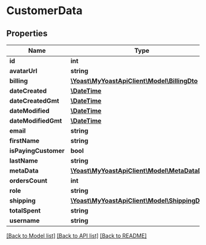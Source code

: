 # CustomerData

## Properties
Name | Type | Description | Notes
------------ | ------------- | ------------- | -------------
**id** | **int** |  | 
**avatarUrl** | **string** |  | [optional] 
**billing** | [**\Yoast\MyYoastApiClient\Model\BillingDto**](BillingDto.md) |  | 
**dateCreated** | [**\DateTime**](\DateTime.md) |  | 
**dateCreatedGmt** | [**\DateTime**](\DateTime.md) |  | 
**dateModified** | [**\DateTime**](\DateTime.md) |  | [optional] 
**dateModifiedGmt** | [**\DateTime**](\DateTime.md) |  | [optional] 
**email** | **string** |  | 
**firstName** | **string** |  | 
**isPayingCustomer** | **bool** |  | 
**lastName** | **string** |  | 
**metaData** | [**\Yoast\MyYoastApiClient\Model\MetaDataDto[]**](MetaDataDto.md) |  | 
**ordersCount** | **int** |  | 
**role** | **string** |  | 
**shipping** | [**\Yoast\MyYoastApiClient\Model\ShippingDto**](ShippingDto.md) |  | 
**totalSpent** | **string** |  | 
**username** | **string** |  | 

[[Back to Model list]](../README.md#documentation-for-models) [[Back to API list]](../README.md#documentation-for-api-endpoints) [[Back to README]](../README.md)


